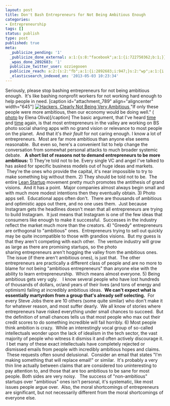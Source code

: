 ```yaml
---
layout: post
title: Don't Bash Entrepreneurs for Not Being Ambitious Enough
categories:
- Entrepreneurship
tags: []
status: publish
type: post
published: true
meta:
  _publicize_pending: '1'
  _publicize_done_external: a:1:{s:8:"facebook";a:1:{i:722750362;b:1;}}
  _wpas_done_2892683: '1'
  publicize_twitter_user: ozziegooen
  publicize_reach: a:2:{s:2:"fb";a:1:{i:2892683;i:947;}s:2:"wp";a:1:{i:0;i:3;}}
  _elasticsearch_indexed_on: '2013-05-03 10:23:34'
---
```

Seriously, please stop bashing entrepreneurs for not being ambitious enough.  It's like bashing nonprofit workers for not working hard enough to help people in need. [caption id="attachment\_789" align="aligncenter" width="645"] [ ![Hackers, Clearly Not Being Very Ambitious](http://bowlabs.files.wordpress.com/2013/05/5685441530_5136658664_b.jpg?w=922) ](http://bowlabs.files.wordpress.com/2013/05/5685441530_5136658664_b.jpg) "If only these people were more ambitious, then our economy would be doing well." ( [photo](https://secure.flickr.com/photos/hackny/5685441530/in/photostream/) by Elena Oliva)[/caption] The basic argument, that I've heard [time](http://www.forbes.com/sites/ciocentral/2012/04/10/think-big-why-entrepreneurs-should-target-ambitious-ideas/) and [time](http://pandodaily.com/2013/04/02/an-acquisition-is-always-a-failure/) again, is that most entrepreneurs in the valley are working on BS photo social sharing apps with no grand vision or relevance to most people on the planet.  And that it's _their fault_ for not caring enough. I know a lot of entrepreneurs.  Most are far more ambitious than anyone else seems reasonable.  But even so, here's a convenient list to help change the conversation from somewhat personal attacks to much broader systemic debate.   **A short list of reasons not to demand entrepreneurs to be more ambitious:** 1) They're told not to be. Every single VC and angel I've talked to has asked for specific business models out of huge ideas and markets.  They're the ones who provide the capital, it's near impossible to try to make something big without them. 2) They should be told not to be.  The entire [Lean Startup](http://theleanstartup.com/) movement pretty much promotes the antithesis of grand visions.  And it has a point.  Major companies almost always begin small and with much more modest intentions then they eventually obtain. 3) Photo apps sell.  Educational apps often don't.  There are thousands of ambitious and optimistic apps out there, and no one uses them.  Just because Instagram gets the headlines doesn't mean that all entrepreneurs are trying to build Instagram.  It just means that Instagram is one of the few ideas that consumers like enough to make it successful.  Successes in the industry reflect the market much more than the creators. 4) "Greedy" entrepreneurs are orthogonal to "ambitious" ones.  Entrepreneurs trying to sell out quickly may be quite incompatible to those with grandios visions.  But my guess is that they aren't competing with each other.  The venture industry will grow as large as there are promising startups, so the photo sharing entrepreneurs aren't hogging the valley from the ambitious ones.  The issue (if there aren't ambitious ones), is just that.  The other entrepreneurs are practically a different class of people and are no more to blame for not being "ambitious entrepreneurs" than anyone else with the ability to learn entrepreneurship.  Which means almost everyone. 5) Being ambitious gets very ugly.    I know several people who have lost hundreds of thousands of dollars, or/and years of their lives (and tons of energy and optimism) failing at incredibly ambitious ideas.  **We can't expect what is essentially martyrdom from a group that's already self selecting.**  For every Steve Jobs there are 10 others (some quite similar) who don't make it for whatever reason, and most suffer dearly.  We all know of stories where entrepreneurs have risked everything under small chances to succeed.  But the definition of small chances tells us that most people who max out their credit scores to do something incredible will fail horribly. 6) Most people think ambition is crazy.  While an interestingly vocal group of so-called intellectuals wonder upon the lack of idealism in the tech sector, the vast majority of people who witness it dismiss it and often actively discourage it.  I bet many of these exact intellectuals have completely rejected or dismissed emails from people with incredibly ambitious hopes and claims.  These requests often sound delusional.  Consider an email that states "I'm making something that will replace email!" or similar.  It's probably a very thin line actually between claims that are considered too uninteresting to pay attention to, and those that are too ambitious to be sane for most people. Both sides are very noisy.   The success of "non-ambitious" startups over "ambitious" ones isn't personal, it's systematic, like most issues people argue over.  Also, the moral shortcomings of entrepreneurs are significant, but not necessarily different from the moral shortcomings of everyone else.    